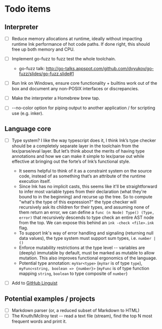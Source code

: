 # Todo items


## Interpreter

- [ ] Reduce memory allocations at runtime, ideally without impacting runtime Ink performance of hot code paths. If done right, this should free up both memory and CPU.
- [ ] Implement go-fuzz to fuzz test the whole toolchain.
    - go-fuzz talk: http://go-talks.appspot.com/github.com/dvyukov/go-fuzz/slides/go-fuzz.slide#1
- [ ] Run Ink on Windows, ensure core functionality + builtins work out of the box and document any non-POSIX interfaces or discrepancies.
- [ ] Make the interpreter a Homebrew brew tap.
- [ ] --no-color option for piping output to another application / for scripting use (e.g. inker).


## Language core

- [ ] Type system? I like the way typescript does it, I think Ink’s type checker should be a completely separate layer in the toolchain from the lex/parse/eval layer. But let’s think about the merits of having type annotations and how we can make it simple to lex/parse out while effective at bringing out the forte’s of Ink’s functional style.
    - It seems helpful to think of it as a constraint system on the source code, instead of as something that’s an attribute of the runtime execution itself.
    - Since Ink has no implicit casts, this seems like it'll be straightforward to infer most variable types from their declaration (what they're bound to in the beginning) and recurse up the tree. So to compute "what's the type of this expression?" the type checker will recursively ask its children for their types, and assuming none of them return an error, we can define a `func (n Node) Type() (Type, error)` that recursively descends to type check an entire AST node from the top. We can expose this behind an `ink -check <file>.ink` flag.
    - To support Ink's way of error handling and signaling (returning null data values), the type system must support sum types, i.e. `number | ()`
    - Enforce mutability restrictions at the type level -- variables are (deeply) immutable by default, must be marked as mutable to allow mutation. This also improves functional ergonomics of the language.
    - Potential type annotation: `myVar<type>` (`myVar` is of type `type`), `myFunc<string, boolean => {number}>` (`myFunc` is of type function mapping `string`, `boolean` to type composite of `number`)
- [ ] Add to [GitHub Linguist](https://github.com/github/linguist)


## Potential examples / projects

- [ ] Markdown parser (or, a reduced subset of Markdown to HTML)
- [ ] The Knuth/McIlroy test -- read a text file (stream), find the top N most frequent words and print it.
